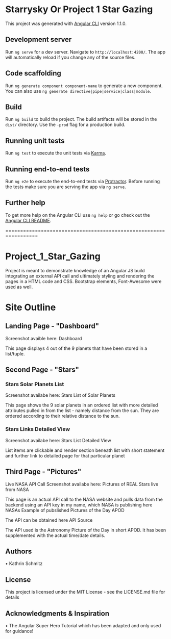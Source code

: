 # Starrysky Or Project 1 Star Gazing

This project was generated with [Angular CLI](https://github.com/angular/angular-cli) version 1.1.0.

## Development server

Run `ng serve` for a dev server. Navigate to `http://localhost:4200/`. The app will automatically reload if you change any of the source files.

## Code scaffolding

Run `ng generate component component-name` to generate a new component. You can also use `ng generate directive|pipe|service|class|module`.

## Build

Run `ng build` to build the project. The build artifacts will be stored in the `dist/` directory. Use the `-prod` flag for a production build.

## Running unit tests

Run `ng test` to execute the unit tests via [Karma](https://karma-runner.github.io).

## Running end-to-end tests

Run `ng e2e` to execute the end-to-end tests via [Protractor](http://www.protractortest.org/).
Before running the tests make sure you are serving the app via `ng serve`.

## Further help

To get more help on the Angular CLI use `ng help` or go check out the [Angular CLI README](https://github.com/angular/angular-cli/blob/master/README.md).

=================================================================

# Project_1_Star_Gazing
Project is meant to demonstrate knowledge of an Angular JS build integrating an external API call and ultimately styling and rendering the pages in a HTML code and CSS. Bootstrap elements, Font-Awesome were used as well.

# Site Outline

## Landing Page - "Dashboard"
Screenshot avaible here: Dashboard

This page displays 4 out of the 9 planets that have been stored in a list/tuple.

## Second Page - "Stars"
### Stars Solar Planets List
Screenshot availabe here: Stars List of Solar Planets

This page shows the 9 solar planets in an ordered list with more detailed attributes pulled in from the list - namely distance from the sun. They are ordered according to their relative distance to the sun.

### Stars Links Detailed View
Screenshot availabe here: Stars List Detailed View

List items are clickable and render section beneath list with short statement and further link to detailed page for that particular planet

## Third Page - "Pictures"
Live NASA API Call
Screenshot availabe here: Pictures of REAL Stars live from NASA

This page is an actual API call to the NASA website and pulls data from the backend using an API key in my name, which NASA is publishing here NASAs Example of pubslished Pictures of the Day APOD

The API can be obtained here API Source

The API used is the Astronomy Picture of the Day in short APOD. It has been supplemented with the actual time/date details.

## Authors
•	Kathrin Schmitz

## License
This project is licensed under the MIT License - see the LICENSE.md file for details

## Acknowledgments & Inspiration
•	The Angular Super Hero Tutorial which has been adapted and only used for guidance!



